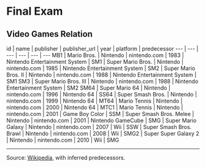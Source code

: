 # Final Exam

## Video Games Relation

id | name | publisher | publisher_url | year | platform | predecessor
--- | --- | --- | --- | --- | ---
MB1 | Mario Bros. | Nintendo | nintendo.com | 1983 | Nintendo Entertainment System |
SM1 | Super Mario Bros. | Nintendo | nintendo.com | 1985 | Nintendo Entertainment System |
SM2 | Super Mario Bros. II | Nintendo | nintendo.com | 1988 | Nintendo Entertainment System | SM1
SM3 | Super Mario Bros. III | Nintendo | nintendo.com | 1988 | Nintendo Entertainment System | SM2
SM64 | Super Mario 64 | Nintendo | nintendo.com | 1996 | Nintendo 64 |
SS64 | Super Smash Bros. | Nintendo | nintendo.com | 1999 | Nintendo 64 |
MT64 | Mario Tennis | Nintendo | nintendo.com | 2000 | Nintendo 64 |
MTC1 | Mario Tennis | Nintendo | nintendo.com | 2001 | Game Boy Color |
SSM | Super Smash Bros. Melee | Nintendo | nintendo.com | 2001 | Nintendo GameCube |
SMG | Super Mario Galaxy | Nintendo | nintendo.com | 2007 | Wii |
SSW | Super Smash Bros. Brawl | Nintendo | nintendo.com | 2008 | Wii |
SMG2 | Super Super Galaxy 2 | Nintendo | nintendo.com | 2010 | Wii | SMG


<hr>

Source: [Wikipedia](https://en.wikipedia.org/wiki/List_of_video_games_featuring_Mario), with inferred predecessors.
